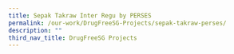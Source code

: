 ```yaml
---
title: Sepak Takraw Inter Regu by PERSES
permalink: /our-work/DrugFreeSG-Projects/sepak-takraw-perses/
description: ""
third_nav_title: DrugFreeSG Projects
---
```

